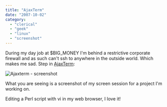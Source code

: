 ```yaml
---
title: "AjaxTerm"
date: "2007-10-02"
category:
  - "clerical"
  - "geek"
  - "linux"
  - "screenshot"
---
```


During my day job at $BIG\_MONEY I'm behind a restrictive corporate firewall and as such can't ssh to anywhere in the outside world. Which makes me sad. Step in [AjaxTerm](http://antony.lesuisse.org/qweb/trac/wiki/AjaxTerm):

![Ajaxterm - screenshot](/wp-content/uploads/2007/10/ajaxterm.jpg)

What you are seeing is a screenshot of my screen session for a project I'm working on.

Editing a Perl script with vi in my web browser, I love it!
